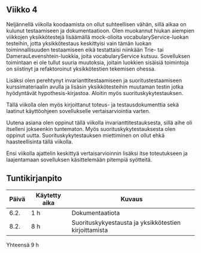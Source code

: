 ## Viikko 4

Neljännellä viikolla koodaamista on ollut suhteellisen vähän, sillä aikaa on kulunut testaamiseen ja dokumentaatioon. Olen muokannut hiukan aiempien viikkojen yksikkötestejä lisäämällä mock-olioita vocabularyService-luokan testeihin, jotta yksikkötestaus keskittyisi vain tämän luokan toiminnallisuuden testaamiseen eikä testattaisi niinkään Trie- tai DamerauLevenshtein-luokkia, joita vocabularyService kutsuu. Sovelluksen toimintaan ei ole tullut suuria muutoksia, joitain luokkien sisäisiä toimintoja on siistinyt ja refaktoroinut yksikkötestien tekemisen ohessa.

Lisäksi olen perehtynyt invarianttitestaamiseen ja suoritustestaamiseen kurssimateriaalin avulla ja lisäsin yksikkötesteihin muutaman testin jotka hyödyntävät hypothesis-kirjastoa. Aloitin myös suorituskykytestauksen.

Tällä viikolla olen myös kirjoittanut toteus- ja testausdokumenttia sekä laatinut käyttöohjeen sovellukselle vertaisarviointia varten.


Uutena asiana olen oppinut tällä viikolla invarianttitestauksesta, sillä aihe oli itselleni jokseenkin tuntematon. Myös suorituskykytestauksesta olen oppinut uutta. Suorituskykytestauksen miettiminen on ollut ehkä haasteellisinta tällä viikolla.

Ensi viikolla ajattelin keskittyä vertaisarvioinnin lisäksi itse toteutukseen ja laajentamaan sovelluksen käsittelemään pitempiä syötteitä.

## Tuntikirjanpito

| Päivä | Käytetty aika | Kuvaus |
| ----- | ------------- | ------ |
| 6.2.  | 1 h            | Dokumentaatiota |
| 8.2.  | 8 h 			| Suorituskykyestausta ja yksikkötestien kirjoittamista |

 Yhteensä  9 h    